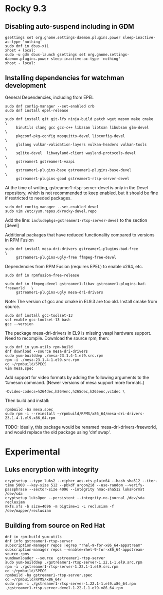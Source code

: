 
# Rocky 9.3

## Disabling auto-suspend including in GDM

```
gsettings set org.gnome.settings-daemon.plugins.power sleep-inactive-ac-type 'nothing'
sudo dnf in dbus-x11
xhost + local:
sudo -u gdm dbus-launch gsettings set org.gnome.settings-daemon.plugins.power sleep-inactive-ac-type 'nothing'
xhost - local:
```


## Installing dependencies for watchman development

General Dependencies, including from EPEL
```
sudo dnf config-manager --set-enabled crb
sudo dnf install epel-release

sudo dnf install git git-lfs ninja-build patch wget meson make cmake         \
     binutils clang gcc gcc-c++ libasan libtsan libubsan glm-devel           \
     pkgconf-pkg-config mosquitto-devel libconfig-devel                      \
     glslang vulkan-validation-layers vulkan-headers vulkan-tools            \
     sqlite-devel  libwayland-client wayland-protocols-devel                 \
     gstreamer1 gstreamer1-vaapi                                             \
     gstreamer1-plugins-base gstreamer1-plugins-base-devel                   \
     gstreamer1-plugins-good gstreamer1-rtsp-server-devel

```


At the time of writing, gstreamer1-rtsp-server-devel is only in the Devel
repository, which is not recommended to keep enabled, but it should be fine
if restricted to needed packages.

```
sudo dnf config-manager --set-enabled devel
sudo vim /etc/yum.repos.d/rocky-devel.repo
```

Add the line: ```includepkgs=gstreamer1-rtsp-server-devel``` to the section [devel]


Additional packages that have reduced functionality compared to versions in RPM Fusion
```
sudo dnf install mesa-dri-drivers gstreamer1-plugins-bad-free                \
     gstreamer1-plugins-ugly-free ffmpeg-free-devel
```

Dependencies from RPM Fusion (requires EPEL) to enable x264, etc.
```
sudo dnf in rpmfusion-free-release

sudo dnf in ffmpeg-devel gstreamer1-libav gstreamer1-plugins-bad-freeworld   \
     gstreamer1-plugins-ugly mesa-dri-drivers
```

Note: The version of gcc and cmake in EL9.3 are too old. Install cmake from source.

```
sudo dnf install gcc-toolset-13
scl enable gcc-toolset-13 bash
gcc --version
```

The package mesa-dri-drivers in EL9 is missing vaapi hardware support. Need to recompile.
Download the source rpm, then:

```
sudo dnf in yum-utils rpm-build
dnf download --source mesa-dri-drivers
sudo yum-builddep ./mesa-23.1.4-1.el9.src.rpm
rpm -i ./mesa-23.1.4-1.el9.src.rpm
cd ~/rpmbuild/SPECS
vim mesa.spec
```

Add support for video formats by adding the following arguments
to the %meson command. (Newer versions of mesa support more formats.)

```
-Dvideo-codecs=h264dec,h264enc,h265dec,h265enc,vc1dec \
```

Then build and install:
```
rpmbuild -ba mesa.spec
sudo rpm -i --reinstall ~/rpmbuild/RPMS/x86_64/mesa-dri-drivers-23.1.4-1.el9.x86_64.rpm
```

TODO: Ideally, this package would be renamed mesa-dri-drivers-freeworld,
and would replace the old package using 'dnf swap'.

# Experimental

## Luks encryption with integrity

```
cryptsetup --type luks2 --cipher aes-xts-plain64 --hash sha512 --iter-time 5000 --key-size 512 --pbkdf argon2id --use-random --verify-passphrase --sector-size 4096 --integrity hmac-sha512 luksFormat /dev/sda
cryptsetup luksOpen --persistent --integrity-no-journal /dev/sda reclusiam
mkfs.xfs -b size=4096 -m bigtime=1 -L reclusiam -f /dev/mapper/reclusiam
```

## Building from source on Red Hat

```
dnf in rpm-build yum-utils
dnf info gstreamer1-rtsp-server
subscription-manager repos |egrep "rhel-9-for-x86_64-appstream"
subscription-manager repos --enable=rhel-9-for-x86_64-appstream-source-rpms
yumdownloader --source  gstreamer1-rtsp-server
sudo yum-builddep ./gstreamer1-rtsp-server-1.22.1-1.el9.src.rpm
rpm -i ./gstreamer1-rtsp-server-1.22.1-1.el9.src.rpm
cd ~/rpmbuild/SPECS
rpmbuild -ba gstreamer1-rtsp-server.spec
cd ~/rpmbuild/RPMS/x86_64/
sudo rpm -i ./gstreamer1-rtsp-server-1.22.1-1.el9.x86_64.rpm ./gstreamer1-rtsp-server-devel-1.22.1-1.el9.x86_64.rpm
```
